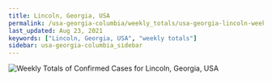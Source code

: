 ```yaml
---
title: Lincoln, Georgia, USA
permalink: /usa-georgia-columbia/weekly_totals/usa-georgia-lincoln-weekly_totals.html
last_updated: Aug 23, 2021
keywords: ["Lincoln, Georgia, USA", "weekly totals"]
sidebar: usa-georgia-columbia_sidebar
---
```


![Weekly Totals of Confirmed Cases for Lincoln, Georgia, USA](/covid_tracker/images/graphs/usa-georgia-lincoln-weekly_totals_graph.png)
